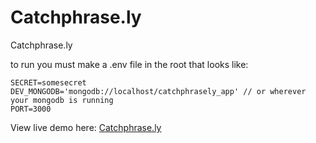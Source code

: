 # Catchphrase.ly
Catchphrase.ly

to run you must make a .env file in the root that looks like:

```
SECRET=somesecret
DEV_MONGODB='mongodb://localhost/catchphrasely_app' // or wherever your mongodb is running
PORT=3000
```

View live demo here: [Catchphrase.ly](http://www.catch-phrase.com/)
